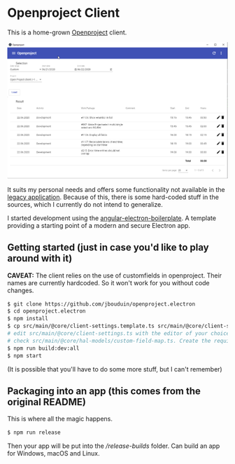 # Openproject Client
This is a home-grown [Openproject](https://www.openproject.org) client.

![Screenshots](/images/timesheets.png)

It suits my personal needs and offers some functionality not available in the [legacy application](https://github.com/opf/openproject). Because of this, there is some hard-coded stuff in the sources, which I currently do not intend to generalize.

I started development using the [angular-electron-boilerplate](https://github.com/frederiksen/angular-electron-boilerplate). A template providing a starting point of a modern and secure Electron app.

## Getting started (just in case you'd like to play around with it)

__CAVEAT:__
The client relies on the use of customfields in openproject. Their names are currently hardcoded. So it won't work for you without code changes.

```bash
$ git clone https://github.com/jbouduin/openproject.electron
$ cd openproject.electron
$ npm install
$ cp src/main/@core/client-settings.template.ts src/main/@core/client-settings.ts
# edit src/main/@core/client-settings.ts with the editor of your choice
# check src/main/@core/hal-models/custom-field-map.ts. Create the required customfields in openproject and adapt the map
$ npm run build:dev:all
$ npm start
```


(It is possible that you'll have to do some more stuff, but I can't remember)

## Packaging into an app (this comes from the original README)

This is where all the magic happens.

```bash
$ npm run release
```

Then your app will be put into the */release-builds* folder. Can build an app for Windows, macOS and Linux.
